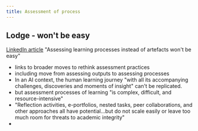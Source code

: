 ```yaml
---
title: Assessment of process
---
```

## Lodge - won't be easy 

[LinkedIn article](https://www.linkedin.com/pulse/assessing-learning-processes-instead-artefacts-wont-easy-lodge%3FtrackingId=M9U055R%252BTwGAJLiQeqGTWA%253D%253D/?trackingId=M9U055R%2BTwGAJLiQeqGTWA%3D%3D) "Assessing learning processes instead of artefacts won't be easy"

- links to broader moves to rethink assessment practices
- including move from assessing outputs to assessing processes
- In an AI context, the human learning journey "with all its accompanying challenges, discoveries and moments of insight" can't be replicated.
- but assessment processes of learning "is complex, difficult, and resource-intensive"
- "Reflection activities, e-portfolios, nested tasks, peer collaborations, and other approaches all have potential...but do not scale easily or leave too much room for threats to academic integrity" 
-